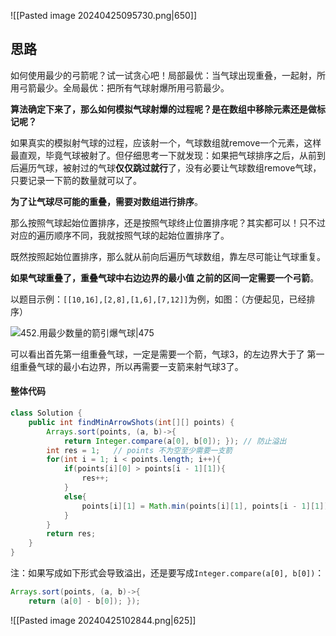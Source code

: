 ![[Pasted image 20240425095730.png|650]]

## 思路

如何使用最少的弓箭呢？试一试贪心吧！局部最优：当气球出现重叠，一起射，所用弓箭最少。全局最优：把所有气球射爆所用弓箭最少。

**算法确定下来了，那么如何模拟气球射爆的过程呢？是在数组中移除元素还是做标记呢？**

如果真实的模拟射气球的过程，应该射一个，气球数组就remove一个元素，这样最直观，毕竟气球被射了。但仔细思考一下就发现：如果把气球排序之后，从前到后遍历气球，被射过的气球**仅仅跳过就行**了，没有必要让气球数组remove气球，只要记录一下箭的数量就可以了。

**为了让气球尽可能的重叠，需要对数组进行排序**。

那么按照气球起始位置排序，还是按照气球终止位置排序呢？其实都可以！只不过对应的遍历顺序不同，我就按照气球的起始位置排序了。

既然按照起始位置排序，那么就从前向后遍历气球数组，靠左尽可能让气球重复。

**如果气球重叠了，重叠气球中右边边界的最小值 之前的区间一定需要一个弓箭**。

以题目示例：`[[10,16],[2,8],[1,6],[7,12]]`为例，如图：（方便起见，已经排序）

![452.用最少数量的箭引爆气球|475](https://code-thinking-1253855093.file.myqcloud.com/pics/20201123101929791.png)

可以看出首先第一组重叠气球，一定是需要一个箭，气球3，的左边界大于了 第一组重叠气球的最小右边界，所以再需要一支箭来射气球3了。

#### 整体代码

```java
class Solution {
    public int findMinArrowShots(int[][] points) {
        Arrays.sort(points, (a, b)->{
            return Integer.compare(a[0], b[0]); }); // 防止溢出
        int res = 1;   // points 不为空至少需要一支箭
        for(int i = 1; i < points.length; i++){
            if(points[i][0] > points[i - 1][1]){
                res++;
            }
            else{
                points[i][1] = Math.min(points[i][1], points[i - 1][1]); //更新重叠气球最小右边界
            }
        }
        return res;
    }
}
```

注：如果写成如下形式会导致溢出，还是要写成`Integer.compare(a[0], b[0])`：

```java
Arrays.sort(points, (a, b)->{
    return (a[0] - b[0]); });
```

![[Pasted image 20240425102844.png|625]]